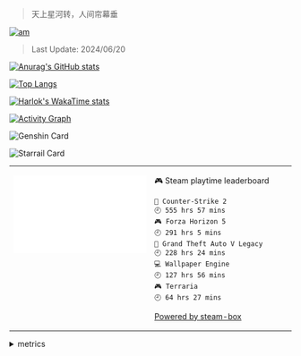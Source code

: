 > 天上星河转，人间帘幕垂

[![am][am-logo]][am-url]
> Last Update: 2024/06/20

[![Anurag's GitHub stats][stat]][github-url]

[![Top Langs][lang]][github-url]

[![Harlok's WakaTime stats][waka]][github-url]

[![Activity Graph][graph]][github-url]

![Genshin Card][genshin-card]

![Starrail Card][starrail-card]

<table>
<tr>
<td style="vertical-align: top;width: 50%">

[![GitHub Stats][stats-src]][stats-href]

</td>
<td style="vertical-align: top;width: 50%">

<!-- steam-box start -->
🎮 Steam playtime leaderboard
```text
🔫 Counter-Strike 2                 🕘 555 hrs 57 mins
🎮 Forza Horizon 5                  🕘 291 hrs 5 mins
🚓 Grand Theft Auto V Legacy        🕘 228 hrs 24 mins
💻 Wallpaper Engine                 🕘 127 hrs 56 mins
🎮 Terraria                         🕘 64 hrs 27 mins
```
<!-- Powered by https://github.com/YouEclipse/steam-box . -->
<!-- steam-box end -->

[Powered by steam-box](https://github.com/YouEclipse/steam-box)

</td>
</tr>
</table>

<details>
  <summary>metrics</summary>

![](github-metrics.svg)
</details>

[github-logo]:https://img.shields.io/badge/-GitHub-black?logo=GitHub&style=flat-square

[github-url]:https://github.com/qhy040404

[am-logo]:https://img.shields.io/badge/Apple%20Music-Playlist-FA243C?logo=applemusic&logoColor=white&style=flat-square

[am-url]:https://music.apple.com/cn/playlist/favorite-songs/pl.u-doUdaBmbR

[stats-href]:https://github.com/qhy040404/github-stats

[stats-src]:https://raw.githubusercontent.com/qhy040404/github-stats/master/generated/overview.svg#gh-dark-mode-only

[stat]:https://github-readme-stats-qhy040404.vercel.app/api?username=qhy040404&count_private=true&include_all_commits=true&show_icons=true&theme=dark

[lang]:https://github-readme-stats-qhy040404.vercel.app/api/top-langs/?username=qhy040404&layout=compact&theme=dark&card_width=448&langs_count=10&exclude_repo=unlock-music&hide=inno%20setup

[waka]:https://github-readme-stats-qhy040404.vercel.app/api/wakatime?username=qhy040404&theme=dark&layout=compact

[graph]:https://github-readme-activity-graph-qhy040404.vercel.app/graph?username=qhy040404&theme=react-dark

[genshin-card]:https://hoyocard.qhy04.com/gs/detail/rand/318490747.png

[starrail-card]:https://hoyocard.qhy04.com/sr/detail/rand/318490747.png
